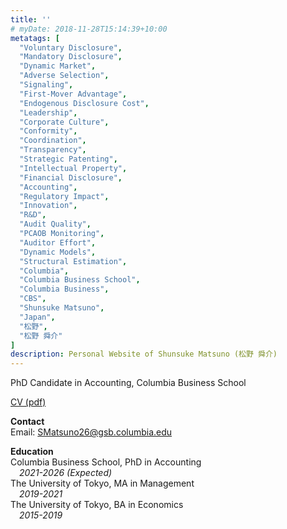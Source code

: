 ```yaml
---
title: ''
# myDate: 2018-11-28T15:14:39+10:00
metatags: [
  "Voluntary Disclosure",
  "Mandatory Disclosure",
  "Dynamic Market",
  "Adverse Selection",
  "Signaling",
  "First-Mover Advantage",
  "Endogenous Disclosure Cost",
  "Leadership",
  "Corporate Culture",
  "Conformity",
  "Coordination",
  "Transparency",
  "Strategic Patenting",
  "Intellectual Property",
  "Financial Disclosure",
  "Accounting",
  "Regulatory Impact",
  "Innovation",
  "R&D",
  "Audit Quality",
  "PCAOB Monitoring",
  "Auditor Effort",
  "Dynamic Models",
  "Structural Estimation",
  "Columbia",
  "Columbia Business School",
  "Columbia Business",
  "CBS",
  "Shunsuke Matsuno",
  "Japan",
  "松野",
  "松野 舜介"
]
description: Personal Website of Shunsuke Matsuno (松野 舜介)
---
```


 <!-- ![Resize](images/monster_logo.jpg?width=200&quality=100) -->

 PhD Candidate in Accounting, Columbia Business School
 
 
 [CV (pdf)](/cv/cv.pdf "CV")


**Contact**    
Email: <SMatsuno26@gsb.columbia.edu>


<!-- Education -->
<p style="text-align:left;">
  <b>Education</b>
  <br>
  Columbia Business School, PhD in Accounting<br>
  <span style="float:left;">
  &emsp;<i>2021-2026 (Expected)</i>
  </span>
  <br>
  The University of Tokyo, MA in Management<br>
  <span style="float:left;">
  &emsp;<i>2019-2021</i>
  </span>
  <br>
  The University of Tokyo, BA in Economics<br>
  <span style="float:left;">
  &emsp;<i>2015-2019</i>
  </span>
</p>

<br>

 <!-- ![picture](images/lake.jpg?width=500&quality=100#center) -->
 <!-- ![picture](images/bridge.jpg?width=400&quality=100) -->


<div style="display:none;">[link](https://academics.business.columbia.edu/node/1573)</div>
